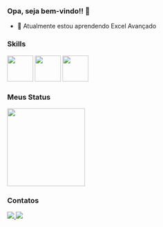 ### Opa, seja bem-vindo!! 👋

- 🌱 Atualmente estou aprendendo Excel Avançado

### Skills

<div>
  <img src="https://cdn.jsdelivr.net/gh/devicons/devicon@latest/icons/python/python-original.svg" width="60"/>
  <img src="https://cdn.jsdelivr.net/gh/devicons/devicon@latest/icons/javascript/javascript-plain.svg" width="60"/>
  <img src="https://cdn.jsdelivr.net/gh/devicons/devicon@latest/icons/mysql/mysql-original.svg" width="60"/>
</div>

### Meus Status

<div>
  <a href="https://github.com/renanptk">
    <img height="180em" src="https://github-readme-stats.vercel.app/api?username=renanptk&show_icons=true&theme=tokyonight"/>
  </a>
</div>

### Contatos

<div>
  <a href="https://mail.google.com/mail/u/4/#inbox">
    <img src="https://img.shields.io/badge/Gmail-D14836?style=for-the-badge&logo=gmail&logoColor=white" />
  </a>
  <a href="https://linkedin.com/in/renanpatrick">
    <img src="https://img.shields.io/badge/LinkedIn-0077B5?style=for-the-badge&logo=linkedin&logoColor=white" />
  </a>
</div>

